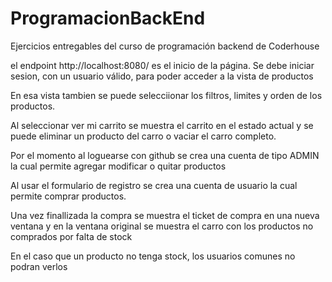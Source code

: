 # ProgramacionBackEnd
Ejercicios entregables del curso de programación backend de Coderhouse


el endpoint http://localhost:8080/ es el inicio de la página.
Se debe iniciar sesion, con un usuario válido, para poder acceder a la vista de productos

En esa vista tambien se puede selecciionar los filtros, limites y orden de los productos.

Al seleccionar ver mi carrito se muestra el carrito en el estado actual y se puede eliminar un producto del carro o vaciar el carro completo.

Por el momento al loguearse con github se crea una cuenta de tipo ADMIN la cual permite agregar modificar o quitar productos

Al usar el formulario de registro se crea una cuenta de usuario la cual permite comprar productos.

Una vez finallizada la compra se muestra el ticket de compra en una nueva ventana y en la ventana original se muestra el carro con los productos no comprados por falta de stock

En el caso que un producto no tenga stock, los usuarios comunes no podran verlos